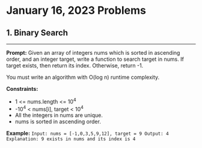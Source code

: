 # January 16, 2023 Problems

## 1. Binary Search

---
**Prompt:** Given an array of integers nums which is sorted in ascending order, and an integer target, write a function to search target in nums. If target exists, then return its index. Otherwise, return -1.

You must write an algorithm with O(log n) runtime complexity.

**Constraints:**
- 1 <= nums.length <= 10<sup>4</sup> 
- -10<sup>4</sup> < nums[i], target < 10<sup>4</sup> 
- All the integers in nums are unique. 
- nums is sorted in ascending order.

**Example:**
`Input: nums = [-1,0,3,5,9,12], target = 9
Output: 4
Explanation: 9 exists in nums and its index is 4`

